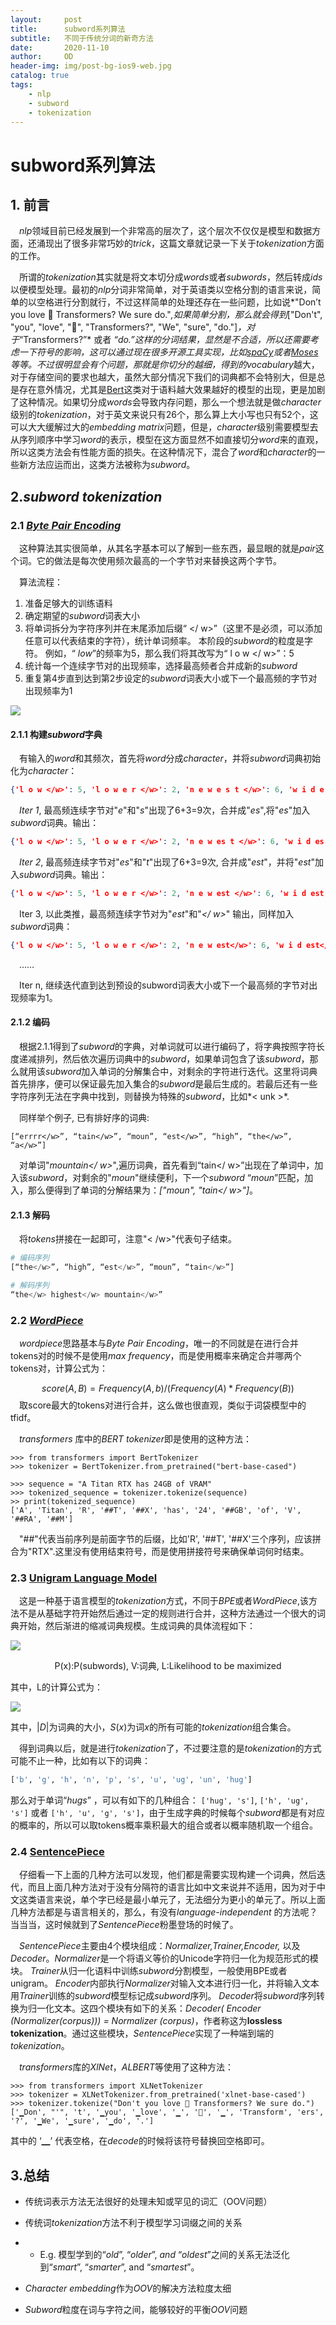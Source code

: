 ```yaml
---
layout:     post
title:      subword系列算法
subtitle:   不同于传统分词的新奇方法
date:       2020-11-10
author:     OD
header-img: img/post-bg-ios9-web.jpg
catalog: true
tags:
    - nlp
    - subword
    - tokenization
---
```


# subword系列算法

## 1. 前言

&emsp;*nlp*领域目前已经发展到一个非常高的层次了，这个层次不仅仅是模型和数据方面，还涌现出了很多非常巧妙的*trick*，这篇文章就记录一下关于*tokenization*方面的工作。

&emsp;所谓的*tokenization*其实就是将文本切分成*words*或者*subwords*，然后转成*ids*以便模型处理。最初的*nlp*分词非常简单，对于英语类以空格分割的语言来说，简单的以空格进行分割就行，不过这样简单的处理还存在一些问题，比如说*"Don’t you love 🤗 Transformers? We sure do."*,如果简单分割，那么就会得到*["Don't", "you", "love", "🤗", "Transformers?", "We", "sure", "do."]*，对于*“Transformers?”* 或者 *“do.”*这样的分词结果，显然是不合适，所以还需要考虑一下符号的影响，这可以通过现在很多开源工具实现，比如*[spaCy](https://spacy.io/)*或者[Moses](http://www.statmt.org/moses/?n=Development.GetStarted)等等。不过很明显会有个问题，那就是你切分的越细，得到的*vocabulary*越大，对于存储空间的要求也越大，虽然大部分情况下我们的词典都不会特别大，但是总是存在意外情况，尤其是[Bert](https://onedreame.github.io/2020/10/31/bert%E5%AE%B6%E6%97%8F/)这类对于语料越大效果越好的模型的出现，更是加剧了这种情况。如果切分成*words*会导致内存问题，那么一个想法就是做*character*级别的*tokenization*，对于英文来说只有26个，那么算上大小写也只有52个，这可以大大缓解过大的*embedding matrix*问题，但是，*character*级别需要模型去从序列顺序中学习*word*的表示，模型在这方面显然不如直接切分*word*来的直观，所以这类方法会有性能方面的损失。在这种情况下，混合了*word*和*character*的一些新方法应运而出，这类方法被称为*subword*。

## 2.*subword* *tokenization*

### 2.1 [*Byte Pair Encoding*](https://arxiv.org/abs/1508.07909)

&emsp;这种算法其实很简单，从其名字基本可以了解到一些东西，最显眼的就是*pair*这个词。它的做法是每次使用频次最高的一个字节对来替换这两个字节。

&emsp;算法流程：

1. 准备足够大的训练语料
2. 确定期望的*subword*词表大小
3. 将单词拆分为字符序列并在末尾添加后缀“ </ w>”（这里不是必须，可以添加任意可以代表结束的字符），统计单词频率。 本阶段的*subword*的粒度是字符。 例如，“ *low*”的频率为5，那么我们将其改写为“ l o w </ w>”：5
4. 统计每一个连续字节对的出现频率，选择最高频者合并成新的*subword*
5. 重复第4步直到达到第2步设定的*subword*词表大小或下一个最高频的字节对出现频率为1

![](https://miro.medium.com/max/970/1*_bpIUb6YZr6DOMLAeSU2WA.png)

#### 2.1.1 构建*subword*字典

&emsp;有输入的*word*和其频次，首先将*word*分成*character*，并将*subword*词典初始化为*character*：

```json
{'l o w </w>': 5, 'l o w e r </w>': 2, 'n e w e s t </w>': 6, 'w i d e s t </w>': 3}
```

&emsp;*Iter 1*, 最高频连续字节对"*e*"和"*s*"出现了6+3=9次，合并成"*es*",将"*es*"加入*subword*词典。输出：

```json
{'l o w </w>': 5, 'l o w e r </w>': 2, 'n e w es t </w>': 6, 'w i d es t </w>': 3}
```

&emsp;*Iter 2*, 最高频连续字节对"*es*"和"*t*"出现了6+3=9次, 合并成"*est*"，并将"*est*"加入*subword*词典。输出：

```json
{'l o w </w>': 5, 'l o w e r </w>': 2, 'n e w est </w>': 6, 'w i d est </w>': 3}
```

&emsp;Iter 3, 以此类推，最高频连续字节对为"*est*"和"*</ w>*" 输出，同样加入*subword*词典：

```json
{'l o w </w>': 5, 'l o w e r </w>': 2, 'n e w est</w>': 6, 'w i d est</w>': 3}
```

&emsp;……

&emsp;Iter n, 继续迭代直到达到预设的subword词表大小或下一个最高频的字节对出现频率为1。

#### 2.1.2 编码

&emsp;根据2.1.1得到了*subword*的字典，对单词就可以进行编码了，将字典按照字符长度递减排列，然后依次遍历词典中的*subword*，如果单词包含了该*subword*，那么就用该*subword*加入单词的分解集合中，对剩余的字符进行迭代。这里将词典首先排序，便可以保证最先加入集合的*subword*是最后生成的。若最后还有一些字符序列无法在字典中找到，则替换为特殊的*subword*，比如*< unk >*.

&emsp;同样举个例子, 已有排好序的词典:

```text
[“errrr</w>”, “tain</w>”, “moun”, “est</w>”, “high”, “the</w>”, “a</w>”]
```

&emsp;对单词"*mountain</ w>*",遍历词典，首先看到“tain</ w>”出现在了单词中，加入该*subword*，对剩余的"*moun*"继续便利，下一个*subword* “*moun*”匹配，加入，那么便得到了单词的分解结果为：*["moun", "tain</ w>"]*。

#### 2.1.3 解码

&emsp;将*tokens*拼接在一起即可，注意"< /w>"代表句子结束。

```python
# 编码序列
[“the</w>”, “high”, “est</w>”, “moun”, “tain</w>”]

# 解码序列
“the</w> highest</w> mountain</w>”
```

### 2.2 [*WordPiece*](https://static.googleusercontent.com/media/research.google.com/ja//pubs/archive/37842.pdf)

&emsp;*wordpiece*思路基本与*Byte Pair Encoding*，唯一的不同就是在进行合并tokens对的时候不是使用*max frequency*，而是使用概率来确定合并哪两个tokens对，计算公式为：


$$
score(A,B)=Frequency(A,b)/(Frequency(A)*Frequency(B))
$$
&emsp;取score最大的tokens对进行合并，这么做也很直观，类似于词袋模型中的tfidf。

&emsp;*transformers* 库中的*BERT tokenizer*即是使用的这种方法：

```shell
>>> from transformers import BertTokenizer
>>> tokenizer = BertTokenizer.from_pretrained("bert-base-cased")

>>> sequence = "A Titan RTX has 24GB of VRAM"
>>> tokenized_sequence = tokenizer.tokenize(sequence)
>> print(tokenized_sequence)
['A', 'Titan', 'R', '##T', '##X', 'has', '24', '##GB', 'of', 'V', '##RA', '##M']
```

&emsp;"##"代表当前序列是前面字节的后缀，比如'R', '##T', '##X'三个序列，应该拼合为"RTX".这里没有使用结束符号，而是使用拼接符号来确保单词何时结束。

### 2.3 [Unigram Language Model](https://arxiv.org/pdf/1804.10959.pdf)

&emsp;这是一种基于语言模型的*tokenization*方式，不同于*BPE*或者*WordPiece*,该方法不是从基础字符开始然后通过一定的规则进行合并，这种方法通过一个很大的词典开始，然后渐进的缩减词典规模。生成词典的具体流程如下：

![](https://miro.medium.com/max/712/1*9CPFFg-ilQrcPfWT8J6_ug.png)

<center>P(x):P(subwords), V:词典, L:Likelihood to be maximized</center>

其中，L的计算公式为：

![](https://miro.medium.com/max/1012/1*3Uwgh_Z8uSX13jHZBoNjrA.png)

其中，$|D|$为词典的大小，$S(x)$为词*x*的所有可能的*tokenization*组合集合。

&emsp;得到词典以后，就是进行*tokenization*了，不过要注意的是*tokenization*的方式可能不止一种，比如有以下的词典：

```python
['b', 'g', 'h', 'n', 'p', 's', 'u', 'ug', 'un', 'hug']
```

那么对于单词“*hugs*” ，可以有如下的几种组合： `['hug', 's']`, `['h', 'ug', 's']` 或者 `['h', 'u', 'g', 's']`，由于生成字典的时候每个*subword*都是有对应的概率的，所以可以取tokens概率乘积最大的组合或者以概率随机取一个组合。

### 2.4 [SentencePiece](https://arxiv.org/pdf/1808.06226.pdf)

&emsp;仔细看一下上面的几种方法可以发现，他们都是需要实现构建一个词典，然后迭代，而且上面几种方法对于没有分隔符的语言比如中文来说并不适用，因为对于中文这类语言来说，单个字已经是最小单元了，无法细分为更小的单元了。所以上面几种方法都是与语言相关的，那么，有没有*language-independent* 的方法呢？当当当，这时候就到了*SentencePiece*粉墨登场的时候了。

&emsp;*SentencePiece*主要由4个模块组成：*Normalizer,Trainer,Encoder,*  以及*Decoder*。*Normalizer*是一个将语义等价的Unicode字符归一化为规范形式的模块。  *Trainer*从归一化语料中训练*subword*分割模型，一般使用BPE或者unigram。 *Encoder*内部执行*Normalizer*对输入文本进行归一化，并将输入文本用*Trainer*训练的*subword*模型标记成*subword*序列。 *Decoder*将*subword*序列转换为归一化文本。这四个模块有如下的关系：*Decoder( Encoder (Normalizer(corpus))) = Normalizer (corpus)*，作者称这为**lossless tokenization**。通过这些模块，*SentencePiece*实现了一种端到端的*tokenization*。

&emsp;*transformers*库的*XlNet*，*ALBERT*等使用了这种方法：

```shell
>>> from transformers import XLNetTokenizer
>>> tokenizer = XLNetTokenizer.from_pretrained('xlnet-base-cased')
>>> tokenizer.tokenize("Don't you love 🤗 Transformers? We sure do.")
['▁Don', "'", 't', '▁you', '▁love', '▁', '🤗', '▁', 'Transform', 'ers', '?', '▁We', '▁sure', '▁do', '.']
```

其中的 ‘▁’ 代表空格，在*decode*的时候将该符号替换回空格即可。

## 3.总结

- 传统词表示方法无法很好的处理未知或罕见的词汇（OOV问题）

- 传统词*tokenization*方法不利于模型学习词缀之间的关系

- - E.g. 模型学到的“*old*”, “*older*”, *and* “*oldest*”之间的关系无法泛化到“*smart*”, “*smarter*”, and “*smartest*”。

- *Character* *embedding*作为*OOV*的解决方法粒度太细

- *Subword*粒度在词与字符之间，能够较好的平衡*OOV*问题